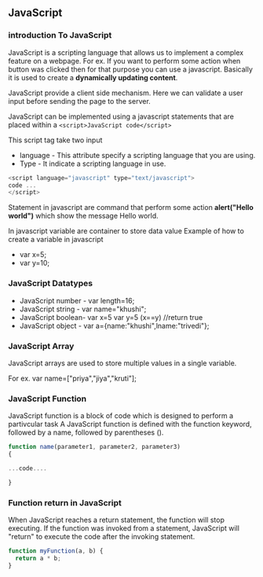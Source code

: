 ## JavaScript
### introduction To JavaScript

JavaScript is a scripting language that allows us to implement a complex feature on a webpage.
For ex. If you want to perform some action when button was clicked then for that purpose you can use a javascript.
Basically it is used to create a **dynamically updating content**.

JavaScript provide a client side mechanism. Here we can validate a user input before sending the page to the server.

JavaScript can be implemented using a javascript statements that are placed within a ```<script>JavaScript code</script>```

This script tag take two input
* language - This attribute specify a scripting language that you are using.
* Type - It indicate a scripting language in use.

```javascript
<script language="javascript" type="text/javascript">
code ... 
</script>
```

Statement in javascript are command that perform some action
**alert("Hello world")** which show the message Hello world.

In javascript variable are container to store data value
Example of how to create a variable in javascript
* var x=5;
* var y=10;

### JavaScript Datatypes
* JavaScript number - var length=16;
* JavaScript string - var name="khushi";
* JavaScript boolean-
  var x=5
  var y=5
  (x==y) //return true
* JavaScript object - var a={name:"khushi",lname:"trivedi"};


### JavaScript Array
JavaScript arrays are used to store multiple values in a single variable.

For ex.
var name=["priya","jiya","kruti"];

### JavaScript Function
JavaScript function is a block of code which is designed to perform a partivcular task
A JavaScript function is defined with the function keyword, followed by a name, followed by parentheses ().


```javascript
function name(parameter1, parameter2, parameter3) 
{

...code....

} 
```

### Function return in JavaScript

When JavaScript reaches a return statement, the function will stop executing.
If the function was invoked from a statement, JavaScript will "return" to execute the code after the invoking statement.

```javascript
function myFunction(a, b) {
  return a * b;
}
```

